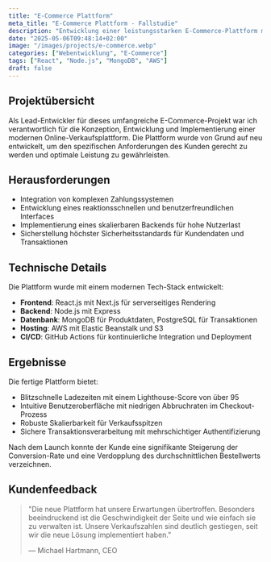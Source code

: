 ```yaml
---
title: "E-Commerce Plattform"
meta_title: "E-Commerce Plattform - Fallstudie"
description: "Entwicklung einer leistungsstarken E-Commerce-Plattform mit modernen Web-Technologien"
date: "2025-05-06T09:48:14+02:00"
image: "/images/projects/e-commerce.webp"
categories: ["Webentwicklung", "E-Commerce"]
tags: ["React", "Node.js", "MongoDB", "AWS"]
draft: false
---
```


## Projektübersicht

Als Lead-Entwickler für dieses umfangreiche E-Commerce-Projekt war ich verantwortlich für die Konzeption, Entwicklung und Implementierung einer modernen Online-Verkaufsplattform. Die Plattform wurde von Grund auf neu entwickelt, um den spezifischen Anforderungen des Kunden gerecht zu werden und optimale Leistung zu gewährleisten.

## Herausforderungen

- Integration von komplexen Zahlungssystemen
- Entwicklung eines reaktionsschnellen und benutzerfreundlichen Interfaces
- Implementierung eines skalierbaren Backends für hohe Nutzerlast
- Sicherstellung höchster Sicherheitsstandards für Kundendaten und Transaktionen

## Technische Details

Die Plattform wurde mit einem modernen Tech-Stack entwickelt:

- **Frontend**: React.js mit Next.js für serverseitiges Rendering
- **Backend**: Node.js mit Express
- **Datenbank**: MongoDB für Produktdaten, PostgreSQL für Transaktionen
- **Hosting**: AWS mit Elastic Beanstalk und S3
- **CI/CD**: GitHub Actions für kontinuierliche Integration und Deployment

## Ergebnisse

Die fertige Plattform bietet:

- Blitzschnelle Ladezeiten mit einem Lighthouse-Score von über 95
- Intuitive Benutzeroberfläche mit niedrigen Abbruchraten im Checkout-Prozess
- Robuste Skalierbarkeit für Verkaufsspitzen
- Sichere Transaktionsverarbeitung mit mehrschichtiger Authentifizierung

Nach dem Launch konnte der Kunde eine signifikante Steigerung der Conversion-Rate und eine Verdopplung des durchschnittlichen Bestellwerts verzeichnen.

## Kundenfeedback

> "Die neue Plattform hat unsere Erwartungen übertroffen. Besonders beeindruckend ist die Geschwindigkeit der Seite und wie einfach sie zu verwalten ist. Unsere Verkaufszahlen sind deutlich gestiegen, seit wir die neue Lösung implementiert haben."
>
> — Michael Hartmann, CEO
